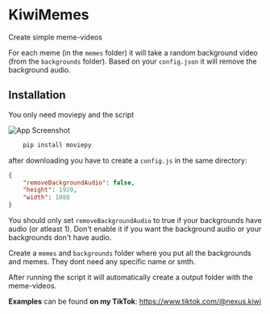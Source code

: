 
# KiwiMemes

Create simple meme-videos

For each meme (in the `memes` folder) it will take a random background video (from the `backgrounds` folder).
Based on your `config.json` it will remove the background audio.

## Installation

You only need moviepy and the script

![App Screenshot](https://via.placeholder.com/468x300?text=App+Screenshot+Here)

```bash
    pip install moviepy
```
    
after downloading you have to create a `config.js` in the same directory:

```json
{
    "removeBackgroundAudio": false,
    "height": 1920,
    "width": 1080
}
```

You should only set `removeBackgroundAudio` to true if your backgrounds have audio (or atleast 1). Don't enable it if you want the background audio or your backgrounds don't have audio.

Create a `memes` and `backgrounds` folder where you put all the backgrounds and memes. They dont need any specific name or smth.

After running the script it will automatically create a output folder with the meme-videos.

**Examples** can be found **on my TikTok**: https://www.tiktok.com/@nexus.kiwi
